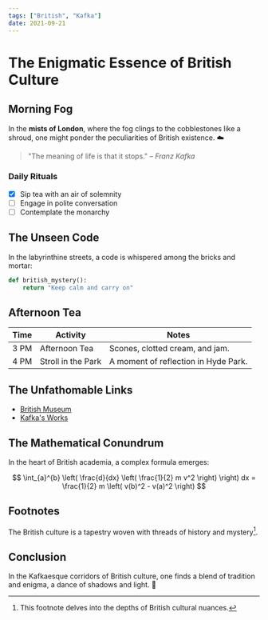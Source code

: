 ```yaml
---
tags: ["British", "Kafka"]
date: 2021-09-21
---
```


# The Enigmatic Essence of British Culture

## Morning Fog

In the **mists of London**, where the fog clings to the cobblestones like a shroud, one might ponder the peculiarities of British existence. ☁️

> "The meaning of life is that it stops." – _Franz Kafka_

### Daily Rituals

- [x] Sip tea with an air of solemnity
- [ ] Engage in polite conversation
- [ ] Contemplate the monarchy

## The Unseen Code

In the labyrinthine streets, a code is whispered among the bricks and mortar:

```python
def british_mystery():
    return "Keep calm and carry on"
```

## Afternoon Tea

| Time | Activity           | Notes                                |
| ---- | ------------------ | ------------------------------------ |
| 3 PM | Afternoon Tea      | Scones, clotted cream, and jam.      |
| 4 PM | Stroll in the Park | A moment of reflection in Hyde Park. |

## The Unfathomable Links

- [British Museum](https://www.britishmuseum.org)
- [Kafka's Works](https://www.kafka.org)

## The Mathematical Conundrum

In the heart of British academia, a complex formula emerges:

$$
\int_{a}^{b} \left( \frac{d}{dx} \left( \frac{1}{2} m v^2 \right) \right) dx = \frac{1}{2} m \left( v(b)^2 - v(a)^2 \right)
$$

## Footnotes

The British culture is a tapestry woven with threads of history and mystery[^1].

## Conclusion

In the Kafkaesque corridors of British culture, one finds a blend of tradition and enigma, a dance of shadows and light. :tea:

[^1]: This footnote delves into the depths of British cultural nuances.
